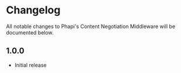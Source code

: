 # Changelog

All notable changes to Phapi's Content Negotiation Middleware will be documented below.

## 1.0.0
* Initial release
